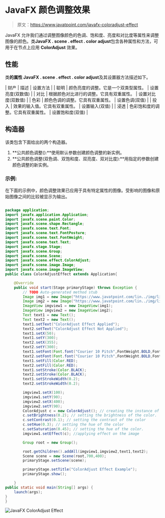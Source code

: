 # JavaFX 颜色调整效果

> 原文：<https://www.javatpoint.com/javafx-coloradjust-effect>

JavaFX 允许我们通过调整图像颜色的色调、饱和度、亮度和对比度等属性来调整图像的颜色。类**JavaFX . scene . effect . color adjust**包含各种属性和方法，可用于在节点上应用 **ColorAdjust** 效果。

## 性能

类**的属性 JavaFX . scene . effect . color adjust**及其设置器方法描述如下。

| 财产 | 描述 | 设置方法 |
| 聪明 | 颜色亮度的调整。它是一个双类型属性。 | 设置亮度(双数值) |
| 对比 | 根据颜色对比进行的调整。它具有双重属性。 | 设置对比度(双数值) |
| 色彩 | 颜色色调的调整。它具有双重属性。 | 设置色调(双值) |
| 投入 | 效果的输入值。它具有双重属性。 | 设置输入(双值) |
| 浸透 | 色彩饱和度的调整。它具有双重属性。 | 设置饱和度(双值) |

## 构造器

该类包含下面给出的两个构造器。

1.  **公共颜色调整():**使用默认参数创建颜色调整的新实例。
2.  **公共颜色调整(双色调、双饱和度、双亮度、双对比度):**用指定的参数创建颜色调整的新实例。

### 示例:

在下面的示例中，颜色调整效果已应用于具有特定属性的图像。受影响的图像和原始图像之间的比较被显示为输出。

```java

package application;
import javafx.application.Application;
import javafx.scene.paint.Color;
import javafx.scene.shape.Rectangle;
import javafx.scene.text.Font;
import javafx.scene.text.FontPosture;
import javafx.scene.text.FontWeight;
import javafx.scene.text.Text;
import javafx.stage.Stage;
import javafx.scene.Group;
import javafx.scene.Scene;
import javafx.scene.effect.ColorAdjust;
import javafx.scene.image.Image;
import javafx.scene.image.ImageView;
public class ColorAdjustEffect extends Application{

	@Override
	public void start(Stage primaryStage) throws Exception {
		// TODO Auto-generated method stub
		Image img1 = new Image("https://www.javatpoint.com/lin../img/linux-first.png");
		Image img2 = new Image("https://www.javatpoint.com/lin../img/linux-first.png");
		ImageView imgview1 = new ImageView(img1);
		ImageView imgview2 = new ImageView(img2);
		Text text1 = new Text();
		Text text2 = new Text();
		text1.setText("ColorAdjust Effect Applied");
		text2.setText("ColorAdjust Effect Not Applied");
		text1.setX(50);
		text1.setY(300);
		text2.setX(355);
		text2.setY(300);
		text1.setFont(Font.font("Courier 10 Pitch",FontWeight.BOLD,FontPosture.REGULAR,16));
		text2.setFont(Font.font("Courier 10 Pitch",FontWeight.BOLD,FontPosture.REGULAR,16));
		text1.setFill(Color.RED);
		text2.setFill(Color.RED);
		text1.setStroke(Color.BLACK);
		text2.setStroke(Color.BLACK);
		text1.setStrokeWidth(0.2);
		text2.setStrokeWidth(0.2);

		imgview1.setX(100);
		imgview1.setY(90);
		imgview2.setX(400);
		imgview2.setY(90);
		ColorAdjust c = new ColorAdjust(); // creating the instance of the ColorAdjust effect. 
		c.setBrightness(0.2); // setting the brightness of the color. 
		c.setContrast(0.1); // setting the contrast of the color
		c.setHue(0.3); // setting the hue of the color
		c.setSaturation(0.45); // setting the hue of the color. 
		imgview1.setEffect(c); //applying effect on the image

		Group root = new Group();

		root.getChildren().addAll(imgview1,imgview2,text1,text2);
		Scene scene = new Scene(root,700,400);
		primaryStage.setScene(scene);

		primaryStage.setTitle("ColorAdjust Effect Example");
		primaryStage.show();

	}
public static void main(String[] args) {
	launch(args);
}
}

```

![JavaFX ColorAdjust Effect](../img/ea78aaf058678b9541f8b77334437639.png)